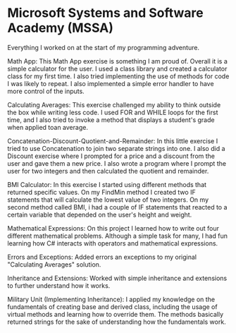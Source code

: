 # Microsoft Systems and Software Academy (MSSA)
Everything I worked on at the start of my programming adventure.

Math App: This Math App exercise is something I am proud of. Overall it is a simple calculator for the user. 
I used a class library and created a calculator class for my first time. 
I also tried implementing the use of methods for code I was likely to repeat. 
I also implemented a simple error handler to have more control of the inputs.

Calculating Averages: This exercise challenged my ability to think outside the box while writing less code. 
I used FOR and WHILE loops for the first time, and I also tried to invoke a method that displays a student's grade when applied toan average.

Concatenation-Discount-Quotient-and-Remainder: In this little exercise I tried to use Concatenation to join two separate strings into one.
I also did a Discount exercise where I prompted for a price and a discount from the user and gave them a new price. 
I also wrote a program where I prompt the user for two integers and then calculated the quotient and remainder.

BMI Calculator: In this exercise I started using different methods that returned specific values. 
On my FindMin method I created two IF statements that will calculate the lowest value of two integers. 
On my second method called BMI, i had a couple of IF statements that reacted to a certain variable that depended on the user's height and weight.

Mathematical Expressions: On this project I learned how to write out four different mathematical problems. 
Although a simple task for many, I had fun learning how C# interacts with operators and mathematical expressions.

Errors and Exceptions: Added errors an exceptions to my original "Calculating Averages" solution.

Inheritance and Extensions: Worked with simple inheritance and extensions to further understand how it works.

Military Unit (Implementing Inheritance): I applied my knowledge on the fundamentals of creating base and derived class, including the usage of virtual methods and learning how to override them. The methods basically returned strings for the sake of understanding how the fundamentals work.
